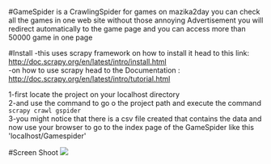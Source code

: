 #GameSpider
is a CrawlingSpider for games on mazika2day you can check all the games in one web site without those annoying Advertisement you will redirect automatically to the game page 
and you can access more than 50000 game in one page

#Install 
-this uses scrapy framework on how to install it head to this link:  http://doc.scrapy.org/en/latest/intro/install.html <br>
-on how to use scrapy head to the Documentation : http://doc.scrapy.org/en/latest/intro/tutorial.html<br>

1-first locate the project on your localhost directory<br>
2-and use the command to go o the project path and execute the command `scrapy crawl gspider`<br>
3-you might notice that there is a csv file created that contains the data and now use your browser to go to the index page of the GameSpider like this  
'localhost/Gamespider'<br>

#Screen Shoot
<img src = "https://github.com/aa-ahmed-aa/GameSpider/image.png">